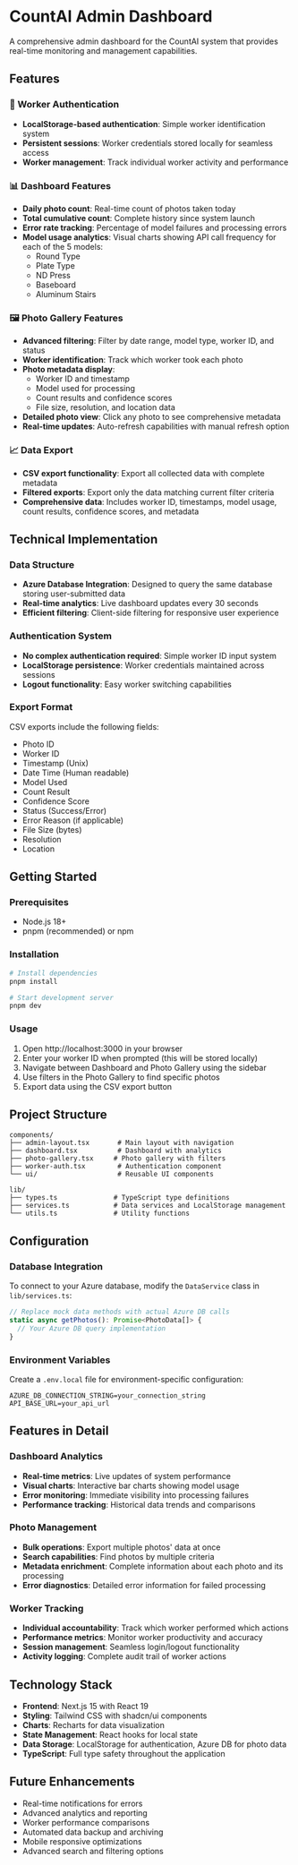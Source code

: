 # CountAI Admin Dashboard

A comprehensive admin dashboard for the CountAI system that provides real-time monitoring and management capabilities.

## Features

### 🔐 Worker Authentication
- **LocalStorage-based authentication**: Simple worker identification system
- **Persistent sessions**: Worker credentials stored locally for seamless access
- **Worker management**: Track individual worker activity and performance

### 📊 Dashboard Features
- **Daily photo count**: Real-time count of photos taken today
- **Total cumulative count**: Complete history since system launch
- **Error rate tracking**: Percentage of model failures and processing errors
- **Model usage analytics**: Visual charts showing API call frequency for each of the 5 models:
  - Round Type
  - Plate Type
  - ND Press
  - Baseboard
  - Aluminum Stairs

### 🖼️ Photo Gallery Features
- **Advanced filtering**: Filter by date range, model type, worker ID, and status
- **Worker identification**: Track which worker took each photo
- **Photo metadata display**: 
  - Worker ID and timestamp
  - Model used for processing
  - Count results and confidence scores
  - File size, resolution, and location data
- **Detailed photo view**: Click any photo to see comprehensive metadata
- **Real-time updates**: Auto-refresh capabilities with manual refresh option

### 📈 Data Export
- **CSV export functionality**: Export all collected data with complete metadata
- **Filtered exports**: Export only the data matching current filter criteria
- **Comprehensive data**: Includes worker ID, timestamps, model usage, count results, confidence scores, and metadata

## Technical Implementation

### Data Structure
- **Azure Database Integration**: Designed to query the same database storing user-submitted data
- **Real-time analytics**: Live dashboard updates every 30 seconds
- **Efficient filtering**: Client-side filtering for responsive user experience

### Authentication System
- **No complex authentication required**: Simple worker ID input system
- **LocalStorage persistence**: Worker credentials maintained across sessions
- **Logout functionality**: Easy worker switching capabilities

### Export Format
CSV exports include the following fields:
- Photo ID
- Worker ID  
- Timestamp (Unix)
- Date Time (Human readable)
- Model Used
- Count Result
- Confidence Score
- Status (Success/Error)
- Error Reason (if applicable)
- File Size (bytes)
- Resolution
- Location

## Getting Started

### Prerequisites
- Node.js 18+ 
- pnpm (recommended) or npm

### Installation
```bash
# Install dependencies
pnpm install

# Start development server
pnpm dev
```

### Usage
1. Open http://localhost:3000 in your browser
2. Enter your worker ID when prompted (this will be stored locally)
3. Navigate between Dashboard and Photo Gallery using the sidebar
4. Use filters in the Photo Gallery to find specific photos
5. Export data using the CSV export button

## Project Structure
```
components/
├── admin-layout.tsx       # Main layout with navigation
├── dashboard.tsx          # Dashboard with analytics
├── photo-gallery.tsx     # Photo gallery with filters
├── worker-auth.tsx        # Authentication component
└── ui/                    # Reusable UI components

lib/
├── types.ts              # TypeScript type definitions
├── services.ts           # Data services and LocalStorage management
└── utils.ts              # Utility functions
```

## Configuration

### Database Integration
To connect to your Azure database, modify the `DataService` class in `lib/services.ts`:

```typescript
// Replace mock data methods with actual Azure DB calls
static async getPhotos(): Promise<PhotoData[]> {
  // Your Azure DB query implementation
}
```

### Environment Variables
Create a `.env.local` file for environment-specific configuration:
```env
AZURE_DB_CONNECTION_STRING=your_connection_string
API_BASE_URL=your_api_url
```

## Features in Detail

### Dashboard Analytics
- **Real-time metrics**: Live updates of system performance
- **Visual charts**: Interactive bar charts showing model usage
- **Error monitoring**: Immediate visibility into processing failures
- **Performance tracking**: Historical data trends and comparisons

### Photo Management
- **Bulk operations**: Export multiple photos' data at once
- **Search capabilities**: Find photos by multiple criteria
- **Metadata enrichment**: Complete information about each photo and its processing
- **Error diagnostics**: Detailed error information for failed processing

### Worker Tracking
- **Individual accountability**: Track which worker performed which actions
- **Performance metrics**: Monitor worker productivity and accuracy
- **Session management**: Seamless login/logout functionality
- **Activity logging**: Complete audit trail of worker actions

## Technology Stack
- **Frontend**: Next.js 15 with React 19
- **Styling**: Tailwind CSS with shadcn/ui components
- **Charts**: Recharts for data visualization
- **State Management**: React hooks for local state
- **Data Storage**: LocalStorage for authentication, Azure DB for photo data
- **TypeScript**: Full type safety throughout the application

## Future Enhancements
- Real-time notifications for errors
- Advanced analytics and reporting
- Worker performance comparisons
- Automated data backup and archiving
- Mobile responsive optimizations
- Advanced search and filtering options
